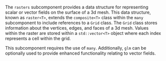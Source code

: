 The `rasters` subcomponent provides a data structure for representing scalar or vector fields on the surface of a 3d mesh. This data structure, known as `raster<T>`, extends the `composite<T>` class within the `many` subcomponent to include references to a `Grid` class. The `Grid` class stores information about the vertices, edges, and faces of a 3d mesh. Values within the raster are stored within a `std::vector<T>` object where each index represents a cell within the grid. 

This subcomponent requires the use of `many`. Additionally, `glm` can be optionally used to provide enhanced functionality relating to vector fields.